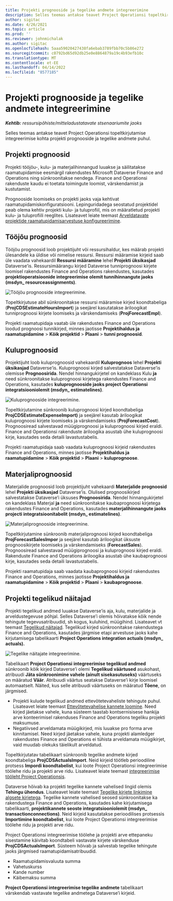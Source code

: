 ```yaml
---
title: Projekti prognooside ja tegelike andmete integreerimine
description: Selles teemas antakse teavet Project Operationsi topeltkirjutamise integreerimise kohta projekti prognooside ja tegelike andmete puhul.
author: sigitac
ms.date: 4/26/2021
ms.topic: article
ms.prod: ''
ms.reviewer: johnmichalak
ms.author: sigitac
ms.openlocfilehash: 5aaa59020427438fa6ebab3789fbb70c5b86e272
ms.sourcegitcommit: c0792bd65d92db25e0e8864879a19c4b93efb10c
ms.translationtype: MT
ms.contentlocale: et-EE
ms.lasthandoff: 04/14/2022
ms.locfileid: "8577185"
---
```

# <a name="project-estimates-and-actuals-integration"></a>Projekti prognooside ja tegelike andmete integreerimine

_**Kehtib:** ressursipõhiste/mitteladustatavate stsenaariumite jaoks_

Selles teemas antakse teavet Project Operationsi topeltkirjutamise integreerimise kohta projekti prognooside ja tegelike andmete puhul.

## <a name="project-estimates"></a>Projekti prognoosid

Projekti tööjõu-, kulu- ja materjalihinnangud luuakse ja säilitatakse raamatupidamise eesmärgil rakendustes Microsoft Dataverse Finance and Operations ning sünkroonitakse nendega. Finance and Operationsi rakenduste kaudu ei toetata toimingute loomist, värskendamist ja kustutamist.

Prognooside loomiseks on projekti jaoks vaja kehtivat raamatupidamiskonfiguratsiooni. Lepinguridadega seostatud projektidel peab olema kehtiv projekti kulu- ja tuluprofiil, mis on määratletud projekti kulu- ja tuluprofiili reeglites. Lisateavet leiate teemast [Arveldatavate projektide raamatupidamisarvestuse konfigureerimine](../project-accounting/configure-accounting-billable-projects.md#configure-project-cost-and-revenue-profile-rules).

## <a name="labor-estimates"></a>Tööjõu prognoosid

Tööjõu prognoosid loob projektijuht või ressursihaldur, kes määrab projekti ülesandele ka üldise või nimelise ressursi. Ressursi määramise kirjeid saab üle vaadata vahekaardil **Ressursi määramine** lehel **Projekti üksikasjad** Dataverse’is. Ressursimäärangu kirjed Dataverse tunniprognoosi kirjete loomisel rakendustes Finance and Operations rakendustes, kasutades **projektioperatsioonide integreerimise olemit tunnihinnangute jaoks (msdyn\_ resourceassignments)**.

   ![Tööjõu prognooside integreerimine.](./Media/DW4LaborEstimates.png)

Topeltkirjutuse abil sünkroonitakse ressursi määramise kirjed koondtabeliga (**ProjCDSEstimateHoursImport**) ja seejärel kasutatakse äriloogikat tunniprognoosi kirjete loomiseks ja värskendamiseks (**ProjForecastEmpl**).

Projekti raamatupidaja vaatab üle rakendustes Finance and Operations loodud prognoosi tunnikirjed, minnes jaotisse **Projektihaldus ja raamatupidamine** > **Kõik projektid** > **Plaani** > **tunni prognoosid**.

## <a name="expense-estimates"></a>Kuluprognoosid

Projektijuht loob kuluprognoosid vahekaardil **Kuluprognoos** lehel **Projekti üksikasjad** Dataverse’is. Kuluprognoosi kirjed salvestatakse Dataverse’is olemisse **Prognoosirida**. Nendel hinnangukirjetel on kandeklass Kulu **ja** need sünkroonitakse kuluprognoosi kirjetega rakendustes Finance and Operations, kasutades **kuluprognooside jaoks project Operationsi integratsiooniolemit (msdyn\_ estimatelines)**.

   ![Kuluprognooside integreerimine.](./Media/DW4ExpenseEstimates.png)

Topeltkirjutamine sünkroonib kuluprognoosi kirjed koondtabeliga **ProjCDSEstimateExpenseImport)** ja seejärel kasutab äriloogikat kuluprognoosi kirjete loomiseks ja värskendamiseks (**ProjForecastCost**). Prognoosiread salvestavad müügiprognoosi ja kuluprognoosi kirjed eraldi. Finance and Operationsi rakenduste äriloogika asustab ühe kuluprognoosi kirje, kasutades seda detaili lavastustabelis.

Projekti raamatupidaja saab vaadata kuluprognoosi kirjeid rakendustes Finance and Operations, minnes jaotisse **Projektihaldus ja raamatupidamine** > **Kõik projektid** > **Plaani** > **kuluprognoose**.

## <a name="material-estimates"></a>Materjaliprognoosid

Materjalide prognoosid loob projektijuht vahekaardi **Materjalide prognoosid** lehel **Projekti üksikasjad** Dataverse’is. Olulised prognoosikirjed salvestatakse Dataverse’i üksuses **Prognoosirida**. Nendel hinnangukirjetel on kandeklass Materjal **ja** need sünkroonitakse kaubaprognoosi kirjetega rakendustes Finance and Operations, kasutades **materjalihinnangute jaoks projecti integratsioonitabelit (msdyn\_ estimatelines)**.

   ![Materjaliprognooside integreerimine.](./Media/DW4MaterialEstimates.png)

Topeltkirjutamine sünkroonib materjaliprognoosi kirjed koondtabeliga **ProjForecastSalesImpor** ja seejärel kasutab äriloogikat üksuste prognoosikirjete loomiseks ja värskendamiseks (**ForecastSales**). Prognoosiread salvestavad müügiprognoosi ja kuluprognoosi kirjed eraldi. Rakenduste Finance and Operations äriloogika asustab ühe kaubaprognoosi kirje, kasutades seda detaili lavastustabelis.

Projekti raamatupidaja saab vaadata kaubaprognoosi kirjeid rakendustes Finance and Operations, minnes jaotisse **Projektihaldus ja raamatupidamine** > **Kõik projektid** > **Plaani** > **kaubaprognoose**.

## <a name="project-actuals"></a>Projekti tegelikud näitajad

Projekti tegelikud andmed luuakse Dataverse’is aja, kulu, materjalide ja arveldustegevuse põhjal. Selles Dataverse’i olemis hõivatakse kõik nende tehingute tegevusatribuudid, sh kogus, kuluhind, müügihind. Lisateavet vt teemast [Tegelikud näitajad](../actuals/actuals-overview.md). Tegelikud kirjed sünkroonitakse rakendustega Finance and Operations, kasutades järgmise etapi arvestuse jaoks kahe kirjutamisega tabelikaarti **Project Operations integration actuals (msdyn\_ actuals).**

   ![Tegelike näitajate integreerimine.](./Media/DW4Actuals.png)

Tabelikaart **Project Operationsi integreerimise tegelikud andmed** sünkroonib kõik kirjed Dataverse’i olemi **Tegelikud väärtused** asukohast, atribuudi **Jäta sünkroonimine vahele (ainult sisekasutuseks)** väärtuseks on määratud **Väär**. Atribuudi väärtus seatakse Dataverse’i kirje loomisel automaatselt. Näited, kus selle atribuudi väärtuseks on määratud **Tõene**, on järgmised.

  - Projekti kulude tegelikud andmed ettevõtetevaheliste tehingute puhul. Lisateavet leiate teemast [Ettevõtetevahelise kannete loomine](../project-accounting/create-intercompany-transactions.md). Need kirjed jäetakse vahele, kuna süsteem taastab kontsernisisese hankija arve konteerimisel rakenduses Finance and Operations tegeliku projekti maksumuse.
  - Negatiivsed arveldamata müügikirjed, mis luuakse pro forma arve kinnitamisel. Need kirjed jäetakse vahele, kuna projekti alamledger rakendustes Finance and Operations ei tühista arveldamata müügikirjet, vaid muudab olekuks täielikult arveldatud.

Topeltkirjutatav tabelikaart sünkroonib tegelike andmete kirjed koondtabeliga **ProjCDSActualsImport**. Neid kirjeid töötleb perioodiline protsess **Impordi koondtabelist**, kui loote Project Operationsi integreerimise töölehe ridu ja projekti arve ridu. Lisateavet leiate teemast [integreerimise tööleht Project Operationsis](../project-accounting/project-operations-integration-journal.md).

Dataverse hõivab ka projekti tegelike kannete vahelised lingid olemis **Tehingu ühendus**. Lisateavet leiate teemast [Tegelike kirjete linkimine algsete kirjetega](../actuals/linkingactuals.md). Tegelike kannete vahelised seosed sünkroonitakse ka rakendustega Finance and Operations, kasutades kahe kirjutamisega tabelikaarti, **projektikannete seoste integratsiooniolemit (msdyn\_ transactionconnections)**. Neid kirjeid kasutatakse perioodilises protsessis **Importimine koondtabelist**, kui loote Project Operationsi integreerimise töölehe ridu ja projekti arve ridu.

Project Operationsi integreerimise töölehe ja projekti arve ettepaneku sisestamine käivitab koondtabeli vastavate kirjete värskenduse **ProjCDSActualsImport**. Süsteem hõivab ja salvestab tegelike tehingute jaoks järgmised raamatupidamisatribuudid.

- Raamatupidamisvaluuta summa
- Vahetuskurss
- Kande number
- Käibemaksu summa

**Project Operationsi integreerimise tegelike andmete** tabelikaart värskendab vastavate tegelike andmetega Dataverse’i kirjeid.
